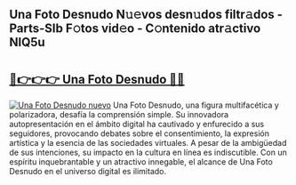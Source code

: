 ## Una Foto Desnudo N𝚞𝚎vos desn𝚞dos filtr𝚊dos - Parts-SIb F𝚘tos vid𝚎o - C𝚘ntenido atr𝚊ctivo NlQ5u

# <h2><a href="http://mb5pdsd.tromn.icu/?c=Una+Foto+Desnudo">🔗👉👉👉 Una Foto Desnudo 🔗🔗</a></h2>

[![Una Foto Desnudo nuevo](https://i.imgur.com/pEAQMta.gif)](http://mb5pdsd.tromn.icu/?c=Una+Foto+Desnudo)
Una Foto Desnudo, una figura multifacética y polarizadora, desafía la comprensión simple. Su innovadora autopresentación en el ámbito digital ha cautivado y enfurecido a sus seguidores, provocando debates sobre el consentimiento, la expresión artística y la esencia de las sociedades virtuales. A pesar de la ambigüedad de sus intenciones, su impacto en la cultura en línea es indiscutible. Con un espíritu inquebrantable y un atractivo innegable, el alcance de Una Foto Desnudo en el universo digital es ilimitado.
